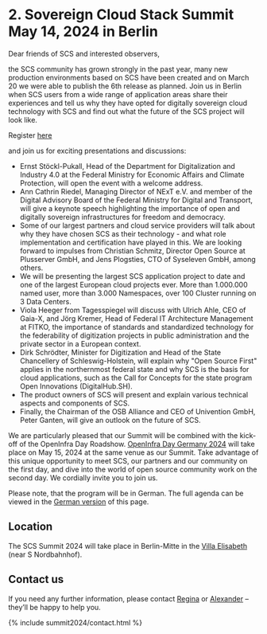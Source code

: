 # 2. Sovereign Cloud Stack Summit May 14, 2024 in Berlin

Dear friends of SCS and interested observers,

the SCS community has grown strongly in the past year, many new production environments based on SCS have been created and on March 20 we were able to publish the 6th release as planned.
Join us in Berlin when SCS users from a wide range of application areas share their experiences and tell us why they have opted for digitally sovereign cloud technology with SCS and find out what the future of the SCS project will look like. 

Register [here](https://events.scs.community/scs-summit-2024/)

and join us for exciting presentations and discussions: 

* Ernst Stöckl-Pukall, Head of the Department for Digitalization and Industry 4.0 at the Federal Ministry for Economic Affairs and Climate Protection, will open the event with a welcome address.
* Ann Cathrin Riedel, Managing Director of NExT e.V. and member of the Digital Advisory Board of the Federal Ministry for Digital and Transport, will give a keynote speech highlighting the importance of open and digitally sovereign infrastructures for freedom and democracy.
* Some of our largest partners and cloud service providers will talk about why they have chosen SCS as their technology - and what role implementation and certification have played in this. We are looking forward to impulses from Christian Schmitz, Director Open Source at Plusserver GmbH, and Jens Plogsties, CTO of Syseleven GmbH, among others.
* We will be presenting the largest SCS application project to date and one of the largest European cloud projects ever. More than 1.000.000 named user, more than 3.000 Namespaces, over 100 Cluster running on 3 Data Centers.
* Viola Heeger from Tagesspiegel will discuss with Ulrich Ahle, CEO of Gaia-X, and Jörg Kremer, Head of Federal IT Architecture Management at FITKO, the importance of standards and standardized technology for the federability of digitization projects in public administration and the private sector in a European context.
* Dirk Schrödter, Minister for Digitization and Head of the State Chancellery of Schleswig-Holstein, will explain why "Open Source First" applies in the northernmost federal state and why SCS is the basis for cloud applications, such as the Call for Concepts for the state program Open Innovations (DigitalHub.SH).
* The product owners of SCS will present and explain various technical aspects and components of SCS.
* Finally, the Chairman of the OSB Alliance and CEO of Univention GmbH, Peter Ganten, will give an outlook on the future of SCS.

We are particularly pleased that our Summit will be combined with the kick-off of the OpenInfra Day Roadshow. [OpenInfra Day Germany 2024](https://oideurope2024.openinfra.dev/#registration=1) will take place on May 15, 2024 at the same venue as our Summit. Take advantage of this unique opportunity to meet SCS, our partners and our community on the first day, and dive into the world of open source community work on the second day. We cordially invite you to join us.

Please note, that the program will be in German. The full agenda can be viewed in the [German version](https://scs.community/de/summit2024/) of this page.

## Location

The SCS Summit 2024 will take place in Berlin-Mitte in the [Villa Elisabeth](https://www.elisabeth.berlin/de/kulturorte/villa-elisabeth) (near S Nordbahnhof).

## Contact us

If you need any further information, please contact [Regina](https://scs.community/metz) or [Alexander](https://scs.community/diab) – they’ll be happy to help you.

{% include summit2024/contact.html %}

